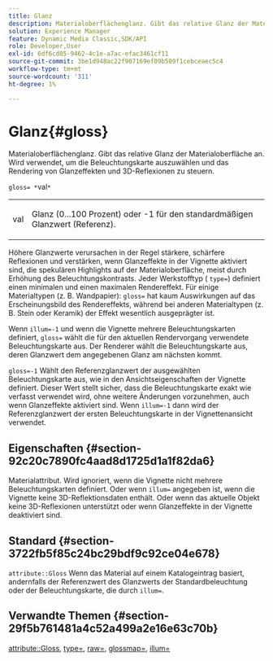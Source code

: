 ```yaml
---
title: Glanz
description: Materialoberflächenglanz. Gibt das relative Glanz der Materialoberfläche an. Wird verwendet, um die Beleuchtungskarte auszuwählen und das Rendering von Glanzeffekten und 3D-Reflexionen zu steuern.
solution: Experience Manager
feature: Dynamic Media Classic,SDK/API
role: Developer,User
exl-id: 6df6cd05-9462-4c1e-a7ac-efac3461cf11
source-git-commit: 3be1d948ac22f907169ef09b509f1cebceaec5c4
workflow-type: tm+mt
source-wordcount: '311'
ht-degree: 1%

---
```


# Glanz{#gloss}

Materialoberflächenglanz. Gibt das relative Glanz der Materialoberfläche an. Wird verwendet, um die Beleuchtungskarte auszuwählen und das Rendering von Glanzeffekten und 3D-Reflexionen zu steuern.

`gloss= *`val`*`

<table id="simpletable_82166CA080AD401180404462FB2407D7"> 
 <tr class="strow"> 
  <td class="stentry"> <p><span class="codeph"> <span class="varname"> val</span> </span> </p></td> 
  <td class="stentry"> <p>Glanz (0...100 Prozent) oder -1 für den standardmäßigen Glanzwert (Referenz). </p></td> 
 </tr> 
</table>

Höhere Glanzwerte verursachen in der Regel stärkere, schärfere Reflexionen und verstärken, wenn Glanzeffekte in der Vignette aktiviert sind, die spekulären Highlights auf der Materialoberfläche, meist durch Erhöhung des Beleuchtungskontrasts. Jeder Werkstofftyp ( `type=`) definiert einen minimalen und einen maximalen Rendereffekt. Für einige Materialtypen (z. B. Wandpapier): `gloss=` hat kaum Auswirkungen auf das Erscheinungsbild des Rendereffekts, während bei anderen Materialtypen (z. B. Stein oder Keramik) der Effekt wesentlich ausgeprägter ist.

Wenn `illum=-1` und wenn die Vignette mehrere Beleuchtungskarten definiert, `gloss=` wählt die für den aktuellen Rendervorgang verwendete Beleuchtungskarte aus. Der Renderer wählt die Beleuchtungskarte aus, deren Glanzwert dem angegebenen Glanz am nächsten kommt.

`gloss=-1` Wählt den Referenzglanzwert der ausgewählten Beleuchtungskarte aus, wie in den Ansichtseigenschaften der Vignette definiert. Dieser Wert stellt sicher, dass die Beleuchtungskarte exakt wie verfasst verwendet wird, ohne weitere Änderungen vorzunehmen, auch wenn Glanzeffekte aktiviert sind. Wenn `illum=-1` dann wird der Referenzglanzwert der ersten Beleuchtungskarte in der Vignettenansicht verwendet.

## Eigenschaften {#section-92c20c7890fc4aad8d1725d1a1f82da6}

Materialattribut. Wird ignoriert, wenn die Vignette nicht mehrere Beleuchtungskarten definiert. Oder wenn `illum=` angegeben ist, wenn die Vignette keine 3D-Reflektionsdaten enthält. Oder wenn das aktuelle Objekt keine 3D-Reflexionen unterstützt oder wenn Glanzeffekte in der Vignette deaktiviert sind.

## Standard {#section-3722fb5f85c24bc29bdf9c92ce04e678}

`attribute::Gloss` Wenn das Material auf einem Katalogeintrag basiert, andernfalls der Referenzwert des Glanzwerts der Standardbeleuchtung oder der Beleuchtungskarte, die durch `illum=`.

## Verwandte Themen {#section-29f5b761481a4c52a499a2e16e63c70b}

[attribute::Gloss](../../../../../ir-api/material-cat/image-rendering-api-ref/c-ir-material-catalog/c-ir-material-data-reference/r-ir-cat-gloss.md#reference-5277f62a67e2408ab94699aa712f1eeb), [type=](../../../../../ir-api/http-protocol/image-rendering-api-ref/c-ir-http-protocol-ref/c-ir-http-protocol-command-reference/r-ir-http-type.md#reference-128c7de89e2d46838019b560f3f84a35), [raw=](../../../../../ir-api/http-protocol/image-rendering-api-ref/c-ir-http-protocol-ref/c-ir-http-protocol-command-reference/r-ir-rough.md#reference-00add846b09f4dc39420bda1ca414180), [glossmap=](../../../../../ir-api/http-protocol/image-rendering-api-ref/c-ir-http-protocol-ref/c-ir-http-protocol-command-reference/r-ir-glossmap.md#reference-99940148ae6a401482b2d03c68530f3a), [illum=](../../../../../ir-api/http-protocol/image-rendering-api-ref/c-ir-http-protocol-ref/c-ir-http-protocol-command-reference/r-ir-http-illum.md#reference-8efe483a30684022bfe711eb73efbee6)
